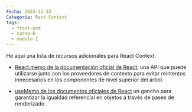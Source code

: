 ```yaml
---
Fecha: 2024-12-23
Categoría: Ract Context
tags:
  - front-end
  - curso-6
  - modulo-1
---
```

He aquí una lista de recursos adicionales para React Context.

- [React.memo de la documentación oficial de React](https://reactjs.org/docs/react-api.html#reactmemo), una API que puede utilizarse junto con los proveedores de contexto para evitar reintentos innecesarios en los componentes de nivel superior del árbol.

- [useMemo de los documentos oficiales de React](https://reactjs.org/docs/hooks-reference.html#usememo) un gancho para garantizar la igualdad referencial en objetos a través de pases de renderizado.